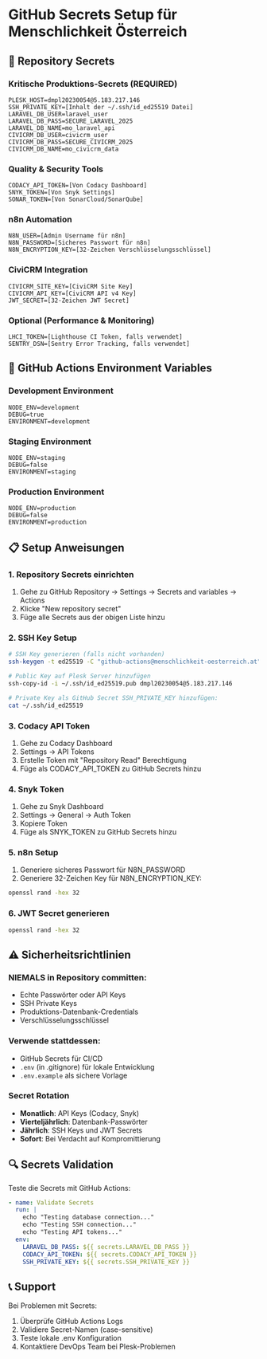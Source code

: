 # GitHub Secrets Setup für Menschlichkeit Österreich

## 🔐 Repository Secrets

### Kritische Produktions-Secrets (REQUIRED)

```
PLESK_HOST=dmpl20230054@5.183.217.146
SSH_PRIVATE_KEY=[Inhalt der ~/.ssh/id_ed25519 Datei]
LARAVEL_DB_USER=laravel_user
LARAVEL_DB_PASS=SECURE_LARAVEL_2025
LARAVEL_DB_NAME=mo_laravel_api
CIVICRM_DB_USER=civicrm_user
CIVICRM_DB_PASS=SECURE_CIVICRM_2025
CIVICRM_DB_NAME=mo_civicrm_data
```

### Quality & Security Tools

```
CODACY_API_TOKEN=[Von Codacy Dashboard]
SNYK_TOKEN=[Von Snyk Settings]
SONAR_TOKEN=[Von SonarCloud/SonarQube]
```

### n8n Automation

```
N8N_USER=[Admin Username für n8n]
N8N_PASSWORD=[Sicheres Passwort für n8n]
N8N_ENCRYPTION_KEY=[32-Zeichen Verschlüsselungsschlüssel]
```

### CiviCRM Integration

```
CIVICRM_SITE_KEY=[CiviCRM Site Key]
CIVICRM_API_KEY=[CiviCRM API v4 Key]
JWT_SECRET=[32-Zeichen JWT Secret]
```

### Optional (Performance & Monitoring)

```
LHCI_TOKEN=[Lighthouse CI Token, falls verwendet]
SENTRY_DSN=[Sentry Error Tracking, falls verwendet]
```

## 🔧 GitHub Actions Environment Variables

### Development Environment

```
NODE_ENV=development
DEBUG=true
ENVIRONMENT=development
```

### Staging Environment

```
NODE_ENV=staging
DEBUG=false
ENVIRONMENT=staging
```

### Production Environment

```
NODE_ENV=production
DEBUG=false
ENVIRONMENT=production
```

## 📋 Setup Anweisungen

### 1. Repository Secrets einrichten

1. Gehe zu GitHub Repository → Settings → Secrets and variables → Actions
2. Klicke "New repository secret"
3. Füge alle Secrets aus der obigen Liste hinzu

### 2. SSH Key Setup

```bash
# SSH Key generieren (falls nicht vorhanden)
ssh-keygen -t ed25519 -C "github-actions@menschlichkeit-oesterreich.at"

# Public Key auf Plesk Server hinzufügen
ssh-copy-id -i ~/.ssh/id_ed25519.pub dmpl20230054@5.183.217.146

# Private Key als GitHub Secret SSH_PRIVATE_KEY hinzufügen:
cat ~/.ssh/id_ed25519
```

### 3. Codacy API Token

1. Gehe zu Codacy Dashboard
2. Settings → API Tokens
3. Erstelle Token mit "Repository Read" Berechtigung
4. Füge als CODACY_API_TOKEN zu GitHub Secrets hinzu

### 4. Snyk Token

1. Gehe zu Snyk Dashboard
2. Settings → General → Auth Token
3. Kopiere Token
4. Füge als SNYK_TOKEN zu GitHub Secrets hinzu

### 5. n8n Setup

1. Generiere sicheres Passwort für N8N_PASSWORD
2. Generiere 32-Zeichen Key für N8N_ENCRYPTION_KEY:

```bash
openssl rand -hex 32
```

### 6. JWT Secret generieren

```bash
openssl rand -hex 32
```

## ⚠️ Sicherheitsrichtlinien

### NIEMALS in Repository committen:

- Echte Passwörter oder API Keys
- SSH Private Keys
- Produktions-Datenbank-Credentials
- Verschlüsselungsschlüssel

### Verwende stattdessen:

- GitHub Secrets für CI/CD
- `.env` (in .gitignore) für lokale Entwicklung
- `.env.example` als sichere Vorlage

### Secret Rotation

- **Monatlich**: API Keys (Codacy, Snyk)
- **Vierteljährlich**: Datenbank-Passwörter
- **Jährlich**: SSH Keys und JWT Secrets
- **Sofort**: Bei Verdacht auf Kompromittierung

## 🔍 Secrets Validation

Teste die Secrets mit GitHub Actions:

```yaml
- name: Validate Secrets
  run: |
    echo "Testing database connection..."
    echo "Testing SSH connection..."
    echo "Testing API tokens..."
  env:
    LARAVEL_DB_PASS: ${{ secrets.LARAVEL_DB_PASS }}
    CODACY_API_TOKEN: ${{ secrets.CODACY_API_TOKEN }}
    SSH_PRIVATE_KEY: ${{ secrets.SSH_PRIVATE_KEY }}
```

## 📞 Support

Bei Problemen mit Secrets:

1. Überprüfe GitHub Actions Logs
2. Validiere Secret-Namen (case-sensitive)
3. Teste lokale .env Konfiguration
4. Kontaktiere DevOps Team bei Plesk-Problemen
